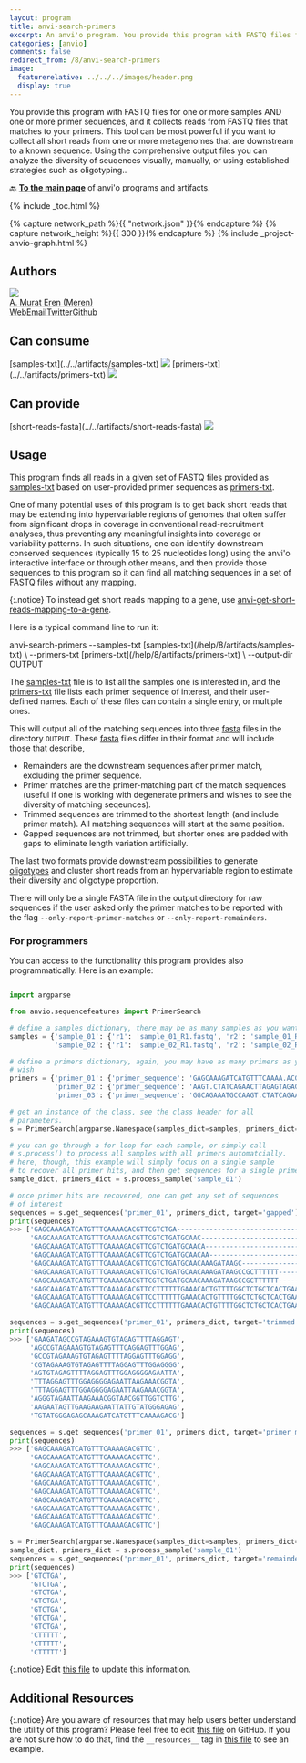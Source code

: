 ```yaml
---
layout: program
title: anvi-search-primers
excerpt: An anvi'o program. You provide this program with FASTQ files for one or more samples AND one or more primer sequences, and it collects reads from FASTQ files that matches to your primers.
categories: [anvio]
comments: false
redirect_from: /8/anvi-search-primers
image:
  featurerelative: ../../../images/header.png
  display: true
---
```


You provide this program with FASTQ files for one or more samples AND one or more primer sequences, and it collects reads from FASTQ files that matches to your primers. This tool can be most powerful if you want to collect all short reads from one or more metagenomes that are downstream to a known sequence. Using the comprehensive output files you can analyze the diversity of seuqences visually, manually, or using established strategies such as oligotyping..

🔙 **[To the main page](../../)** of anvi'o programs and artifacts.


{% include _toc.html %}
<div id="svg" class="subnetwork"></div>
{% capture network_path %}{{ "network.json" }}{% endcapture %}
{% capture network_height %}{{ 300 }}{% endcapture %}
{% include _project-anvio-graph.html %}


## Authors

<div class="anvio-person"><div class="anvio-person-info"><div class="anvio-person-photo"><img class="anvio-person-photo-img" src="../../images/authors/meren.jpg" /></div><div class="anvio-person-info-box"><a href="/people/meren" target="_blank"><span class="anvio-person-name">A. Murat Eren (Meren)</span></a><div class="anvio-person-social-box"><a href="http://merenlab.org" class="person-social" target="_blank"><i class="fa fa-fw fa-home"></i>Web</a><a href="mailto:a.murat.eren@gmail.com" class="person-social" target="_blank"><i class="fa fa-fw fa-envelope-square"></i>Email</a><a href="http://twitter.com/merenbey" class="person-social" target="_blank"><i class="fa fa-fw fa-twitter-square"></i>Twitter</a><a href="http://github.com/meren" class="person-social" target="_blank"><i class="fa fa-fw fa-github"></i>Github</a></div></div></div></div>



## Can consume


<p style="text-align: left" markdown="1"><span class="artifact-r">[samples-txt](../../artifacts/samples-txt) <img src="../../images/icons/TXT.png" class="artifact-icon-mini" /></span> <span class="artifact-r">[primers-txt](../../artifacts/primers-txt) <img src="../../images/icons/TXT.png" class="artifact-icon-mini" /></span></p>


## Can provide


<p style="text-align: left" markdown="1"><span class="artifact-p">[short-reads-fasta](../../artifacts/short-reads-fasta) <img src="../../images/icons/FASTA.png" class="artifact-icon-mini" /></span></p>


## Usage


This program finds all reads in a given set of FASTQ files provided as <span class="artifact-n">[samples-txt](/help/8/artifacts/samples-txt)</span> based on user-provided primer sequences as <span class="artifact-n">[primers-txt](/help/8/artifacts/primers-txt)</span>.

One of many potential uses of this program is to get back short reads that may be extending into hypervariable regions of genomes that often suffer from significant drops in coverage in conventional read-recruitment analyses, thus preventing any meaningful insights into coverage or variability patterns. In such situations, one can identify downstream conserved sequences (typically 15 to 25 nucleotides long) using the anvi'o interactive interface or through other means, and then provide those sequences to this program so it can find all matching sequences in a set of FASTQ files without any mapping.

{:.notice}
To instead get short reads mapping to a gene, use <span class="artifact-p">[anvi-get-short-reads-mapping-to-a-gene](/help/8/programs/anvi-get-short-reads-mapping-to-a-gene)</span>.

Here is a typical command line to run it:

<div class="codeblock" markdown="1">
anvi&#45;search&#45;primers &#45;&#45;samples&#45;txt <span class="artifact&#45;n">[samples&#45;txt](/help/8/artifacts/samples&#45;txt)</span> \
                    &#45;&#45;primers&#45;txt <span class="artifact&#45;n">[primers&#45;txt](/help/8/artifacts/primers&#45;txt)</span> \
                    &#45;&#45;output&#45;dir OUTPUT
</div>

The <span class="artifact-n">[samples-txt](/help/8/artifacts/samples-txt)</span> file is to list all the samples one is interested in, and the <span class="artifact-n">[primers-txt](/help/8/artifacts/primers-txt)</span> file lists each primer sequence of interest, and their user-defined names. Each of these files can contain a single entry, or multiple ones.

This will output all of the matching sequences into three <span class="artifact-n">[fasta](/help/8/artifacts/fasta)</span> files in the directory `OUTPUT`. These <span class="artifact-n">[fasta](/help/8/artifacts/fasta)</span> files differ in their format and will include those that describe,

* Remainders are the downstream sequences after primer match, excluding the primer sequence.
* Primer matches are the primer-matching part of the match sequences (useful if one is working with degenerate primers and wishes to see the diversity of matching seqeunces).
* Trimmed sequences are trimmed to the shortest length (and include primer match). All matching sequences will start at the same position.
* Gapped sequences are not trimmed, but shorter ones are padded with gaps to eliminate length variation artificially.

The last two formats provide downstream possibilities to generate <span class="artifact-n">[oligotypes](/help/8/artifacts/oligotypes)</span> and cluster short reads from an hypervariable region to estimate their diversity and oligotype proportion.

There will only be a single FASTA file in the output directory for raw sequences if the user asked only the primer matches to be reported with the flag `--only-report-primer-matches` or `--only-report-remainders`.

### For programmers

You can access to the functionality this program provides also programmatically. Here is an example:

``` python

import argparse

from anvio.sequencefeatures import PrimerSearch

# define a samples dictionary, there may be as many samples as you want
samples = {'sample_01': {'r1': 'sample_01_R1.fastq', 'r2': 'sample_01_R2.fastq'},
           'sample_02': {'r1': 'sample_02_R1.fastq', 'r2': 'sample_02_R2.fastq'}}

# define a primers dictionary, again, you may have as many primers as you
# wish
primers = {'primer_01': {'primer_sequence': 'GAGCAAAGATCATGTTTCAAAA.ACGTTC'},
           'primer_02': {'primer_sequence': 'AAGT.CTATCAGAACTTAGAGTAGAGCAC'},
           'primer_03': {'primer_sequence': 'GGCAGAAATGCCAAGT.CTATCAGAACTT'}}

# get an instance of the class, see the class header for all
# parameters.
s = PrimerSearch(argparse.Namespace(samples_dict=samples, primers_dict=primers, min_remainder_length=6))

# you can go through a for loop for each sample, or simply call
# s.process() to process all samples with all primers automatcially.
# here, though, this example will simply focus on a single sample
# to recover all primer hits, and then get sequences for a single primer
sample_dict, primers_dict = s.process_sample('sample_01')

# once primer hits are recovered, one can get any set of sequences
# of interest
sequences = s.get_sequences('primer_01', primers_dict, target='gapped')
print(sequences)
>>> ['GAGCAAAGATCATGTTTCAAAAGACGTTCGTCTGA-----------------------------------------------------------------------------------------------------------',
     'GAGCAAAGATCATGTTTCAAAAGACGTTCGTCTGATGCAAC-----------------------------------------------------------------------------------------------------',
     'GAGCAAAGATCATGTTTCAAAAGACGTTCGTCTGATGCAACA----------------------------------------------------------------------------------------------------',
     'GAGCAAAGATCATGTTTCAAAAGACGTTCGTCTGATGCAACAA---------------------------------------------------------------------------------------------------',
     'GAGCAAAGATCATGTTTCAAAAGACGTTCGTCTGATGCAACAAAGATAAGC-------------------------------------------------------------------------------------------',
     'GAGCAAAGATCATGTTTCAAAAGACGTTCGTCTGATGCAACAAAGATAAGCCGCTTTTTT----------------------------------------------------------------------------------',
     'GAGCAAAGATCATGTTTCAAAAGACGTTCGTCTGATGCAACAAAGATAAGCCGCTTTTTT----------------------------------------------------------------------------------',
     'GAGCAAAGATCATGTTTCAAAAGACGTTCCTTTTTTGAAACACTGTTTTGGCTCTGCTCACTGAAGGCCAAAGG--------------------------------------------------------------------',
     'GAGCAAAGATCATGTTTCAAAAGACGTTCCTTTTTTGAAACACTGTTTTGGCTCTGCTCACTGAAGGCCAAAGGAAGAGATAAATGGCTGATAATTAAAACAATGTAGAAATATTTGC------------------------',
     'GAGCAAAGATCATGTTTCAAAAGACGTTCCTTTTTTGAAACACTGTTTTGGCTCTGCTCACTGAAGGCCAAAGGAAGAGATAAATGGCTGATAATTAAAACAATGTAGAAATATTTGCACAGATGAAAAAAGCGGCTTATCT']

sequences = s.get_sequences('primer_01', primers_dict, target='trimmed')
print(sequences)
>>> ['GAAGATAGCCGTAGAAAGTGTAGAGTTTTAGGAGT',
     'AGCCGTAGAAAGTGTAGAGTTTCAGGAGTTTGGAG',
     'GCCGTAGAAAGTGTAGAGTTTTAGGAGTTTGGAGG',
     'CGTAGAAAGTGTAGAGTTTTAGGAGTTTGGAGGGG',
     'AGTGTAGAGTTTTAGGAGTTTGGAGGGGAGAATTA',
     'TTTAGGAGTTTGGAGGGGAGAATTAAGAAACGGTA',
     'TTTAGGAGTTTGGAGGGGAGAATTAAGAAACGGTA',
     'AGGGTAGAATTAAGAAACGGTAACGGTTGGTCTTG',
     'AAGAATAGTTGAAGAAGAATTATTGTATGGGAGAG',
     'TGTATGGGAGAGCAAAGATCATGTTTCAAAAGACG']

sequences = s.get_sequences('primer_01', primers_dict, target='primer_matches')
print(sequences)
>>> ['GAGCAAAGATCATGTTTCAAAAGACGTTC',
     'GAGCAAAGATCATGTTTCAAAAGACGTTC',
     'GAGCAAAGATCATGTTTCAAAAGACGTTC',
     'GAGCAAAGATCATGTTTCAAAAGACGTTC',
     'GAGCAAAGATCATGTTTCAAAAGACGTTC',
     'GAGCAAAGATCATGTTTCAAAAGACGTTC',
     'GAGCAAAGATCATGTTTCAAAAGACGTTC',
     'GAGCAAAGATCATGTTTCAAAAGACGTTC',
     'GAGCAAAGATCATGTTTCAAAAGACGTTC',
     'GAGCAAAGATCATGTTTCAAAAGACGTTC']

s = PrimerSearch(argparse.Namespace(samples_dict=samples, primers_dict=primers, stop_after=10, min_remainder_length=6, only_keep_remainder=True))
sample_dict, primers_dict = s.process_sample('sample_01')
sequences = s.get_sequences('primer_01', primers_dict, target='remainder')
print(sequences)
>>> ['GTCTGA',
     'GTCTGA',
     'GTCTGA',
     'GTCTGA',
     'GTCTGA',
     'GTCTGA',
     'GTCTGA',
     'CTTTTT',
     'CTTTTT',
     'CTTTTT']
```


{:.notice}
Edit [this file](https://github.com/merenlab/anvio/tree/master/anvio/docs/programs/anvi-search-primers.md) to update this information.


## Additional Resources



{:.notice}
Are you aware of resources that may help users better understand the utility of this program? Please feel free to edit [this file](https://github.com/merenlab/anvio/tree/master/bin/anvi-search-primers) on GitHub. If you are not sure how to do that, find the `__resources__` tag in [this file](https://github.com/merenlab/anvio/blob/master/bin/anvi-interactive) to see an example.
